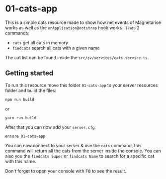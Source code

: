 # 01-cats-app

This is a simple cats resource made to show how net events of Magnetarise works as well as the ```onApplicationBootstrap``` hook works. It has 2 commands: 

* ```cats``` get all cats in memory
* ```findcats``` search all cats with a given name

The cat list can be found inside the ```src/sv/services/cats.service.ts```.

## Getting started 

To run this resource move this folder ```01-cats-app``` to your server resources folder and build the files:

```
npm run build
```

or

```
yarn run build
```

After that you can now add your ```server.cfg```:

```
ensure 01-cats-app
```

You can now connect to your server & use the ```cats``` command, this command will return all the cats from the server inside the console. You can also you the ```findcats Super``` or ```findcats Name``` to search for a specific cat with this name.

Don't forget to open your console with <kbd>F8</kbd> to see the result.